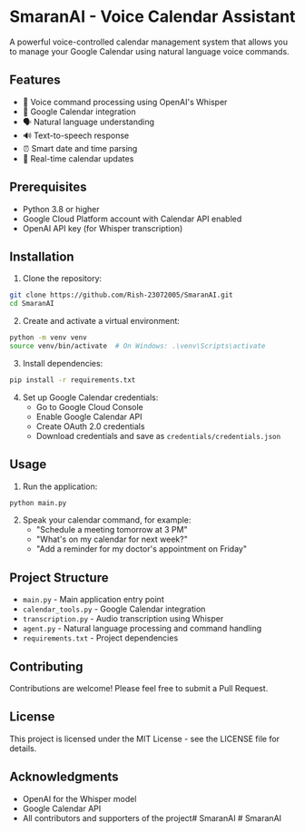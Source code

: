 # SmaranAI - Voice Calendar Assistant

A powerful voice-controlled calendar management system that allows you to manage your Google Calendar using natural language voice commands.

## Features

- 🎤 Voice command processing using OpenAI's Whisper
- 📅 Google Calendar integration
- 🗣️ Natural language understanding
- 🔊 Text-to-speech response
- ⏰ Smart date and time parsing
- 🔄 Real-time calendar updates

## Prerequisites

- Python 3.8 or higher
- Google Cloud Platform account with Calendar API enabled
- OpenAI API key (for Whisper transcription)

## Installation

1. Clone the repository:
```bash
git clone https://github.com/Rish-23072005/SmaranAI.git
cd SmaranAI
```

2. Create and activate a virtual environment:
```bash
python -m venv venv
source venv/bin/activate  # On Windows: .\venv\Scripts\activate
```

3. Install dependencies:
```bash
pip install -r requirements.txt
```

4. Set up Google Calendar credentials:
   - Go to Google Cloud Console
   - Enable Google Calendar API
   - Create OAuth 2.0 credentials
   - Download credentials and save as `credentials/credentials.json`

## Usage

1. Run the application:
```bash
python main.py
```

2. Speak your calendar command, for example:
   - "Schedule a meeting tomorrow at 3 PM"
   - "What's on my calendar for next week?"
   - "Add a reminder for my doctor's appointment on Friday"

## Project Structure

- `main.py` - Main application entry point
- `calendar_tools.py` - Google Calendar integration
- `transcription.py` - Audio transcription using Whisper
- `agent.py` - Natural language processing and command handling
- `requirements.txt` - Project dependencies

## Contributing

Contributions are welcome! Please feel free to submit a Pull Request.

## License

This project is licensed under the MIT License - see the LICENSE file for details.

## Acknowledgments

- OpenAI for the Whisper model
- Google Calendar API
- All contributors and supporters of the project#   S m a r a n A I  
 #   S m a r a n A I  
 